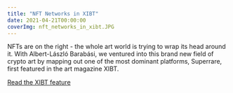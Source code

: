 ```yaml
---
title: "NFT Networks in XIBT"
date: 2021-04-21T00:00:00
coverImg: nft_networks_in_xibt.JPG
---
```

NFTs are on the right - the whole art world is trying to wrap its head around it. With Albert-László Barabási, we ventured into this brand new field of crypto art by mapping out one of the most dominant platforms, Superrare, first featured in the art magazine XIBT.

<!--more-->


[Read the XIBT feature](https://www.xibtmagazine.com/XIBT/XIBT-2-2021/mobile/index.html#p=45)
